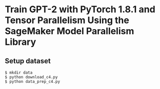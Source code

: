 # Train GPT-2 with PyTorch 1.8.1 and Tensor Parallelism Using the SageMaker Model Parallelism Library
## Setup dataset
```
$ mkdir data
$ python download_c4.py
$ python data_prep_c4.py
```